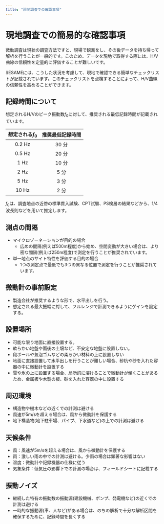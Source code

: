 ```yaml
---
title: "現地調査での確認事項"
---
```


# 現地調査での簡易的な確認事項

微動調査は現状の調査方法ですと、現場で観測をし、その後データを持ち帰って解析を行うことが一般的です。このため、データを現地で取得する際には、H/V曲線の信頼性を定量的に評価することが難しいです。

SESAMEには、こうした状況を考慮して、現地で確認できる簡単なチェックリストが記載されています。このチェックリストを点検することによって、H/V曲線の信頼性を高めることができます。

## 記録時間について
想定されるH/Vのピーク振動数$f_0$に対して、推奨される最低記録時間が記載されています。

| 想定される$f_0$ | 推奨最低記録時間 |
|       :---:      |      :---:    |
| 0.2 Hz         | 30 分       |     
| 0.5 Hz         | 20 分       |
| 1 Hz           | 10 分       |
| 2 Hz           | 5 分        |
| 5 Hz           | 3 分        |
| 10 Hz          | 2 分        | 

$f_0$は、調査地点の近傍の標準貫入試験、CPT試験、PS検層の結果などから、1/4波長則などを用いて推定します。

## 測点の間隔
- マイクロゾーネーションが目的の場合
    - 広めの間隔(例えば500m程度)から始め、空間変動が大きい場合は、より密な間隔(例えば250m程度)で測定を行うことが推奨されています。
- 単一地点のサイト特性を評価する目的の場合
    - 1つの測定点で最低でも3つの異なる位置で測定を行うことが推奨されています。

## 微動計の事前設定
- 製造会社が推奨するような形で、水平出しを行う。
- 想定される最大振幅に対して、フルレンジで計測できるようにゲインを設定する。

## 設置場所
- 可能な限り地面に直接設置する。
- 軟らかい地盤や雨後の土壌など、不安定な地盤に設置しない。
- 段ボールや気泡ゴムなどの柔らかい材料の上に設置しない
- 地面に直接設置して水平出しを行うことが難しい場合、砂杭や砂を入れた容器の中に微動計を設置する
- 雪や氷の上に設置する場合、局所的に溶けることで微動計が傾くことがあるため、金属板や木製の板、砂を入れた容器の中に設置する

## 周辺環境
- 構造物や樹木などの近くでの計測は避ける
- 風速が5m/sを超える場合は、風から微動計を保護する
- 地下構造物(地下駐車場、パイプ、下水道など)の上での計測は避ける

## 天候条件
- 風：風速が5m/sを超える場合は、風から微動計を保護する
- 雨：激しい雨の中での計測は避ける。少雨の場合は顕著な影響はない
- 温度：微動計や記録機器の仕様に従う
- 気象条件：低気圧の影響下での計測の場合は、フィールドシートに記載する

## 振動ノイズ
- 継続した特有の振動数の振動源(建設機械、ポンプ、発電機など)の近くでの計測は避ける
- 一時的な振動源(車、人など)がある場合は、のちの解析で十分な解析区間を確保するために、記録時間を長くする